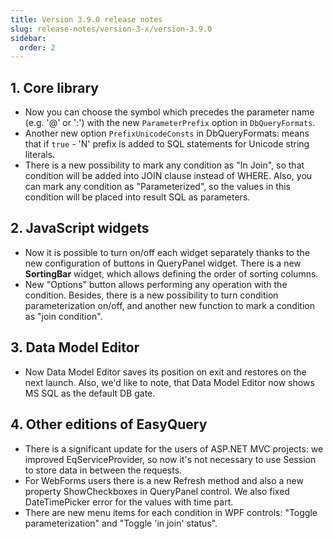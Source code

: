 ```yaml
---
title: Version 3.9.0 release notes
slug: release-notes/version-3-x/version-3.9.0
sidebar:
  order: 2
---
```


## 1. Core library

* Now you can choose the symbol which precedes the parameter name (e.g. '@' or ':') with the new `ParameterPrefix` option in `DbQueryFormats`.
* Another new option `PrefixUnicodeConsts` in DbQueryFormats: means that if `true` - 'N' prefix is added to SQL statements for Unicode string literals.
* There is a new possibility to mark any condition as "In Join", so that condition will be added into JOIN clause instead of WHERE. Also, you can mark any condition as "Parameterized", so the values in this condition will be placed into result SQL as parameters.

## 2. JavaScript widgets

* Now it is possible to turn on/off each widget separately thanks to the new configuration of buttons in QueryPanel widget. There is a new **SortingBar** widget, which allows defining the order of sorting columns.
* New "Options" button allows performing any operation with the condition. Besides, there is a new possibility to turn condition parameterization on/off, and another new function to mark a condition as "join condition".

## 3. Data Model Editor

* Now Data Model Editor saves its position on exit and restores on the next launch. Also, we'd like to note, that Data Model Editor now shows MS SQL as the default DB gate.

## 4. Other editions of EasyQuery

* There is a significant update for the users of ASP.NET MVC projects: we improved EqServiceProvider, so now it's not necessary to use Session to store data in between the requests.
* For WebForms users there is a new Refresh method and also a new property ShowCheckboxes in QueryPanel control. We also fixed DateTimePicker error for the values with time part.
* There are new menu items for each condition in WPF controls: "Toggle parameterization" and "Toggle 'in join' status".

